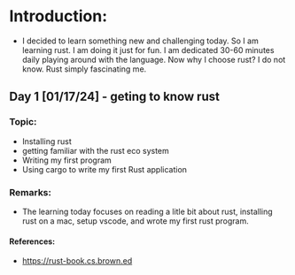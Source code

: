 # Introduction:

- I decided to learn something new and challenging today. So I am learning rust. I am doing it just for fun. I am dedicated 30-60 minutes daily playing around with the language. Now why I choose rust? I do not know. Rust simply fascinating me.

## Day 1 [01/17/24] - geting to know rust

### Topic:

- Installing rust
- getting familiar with the rust eco system
- Writing my first program
- Using cargo to write my first Rust application

### Remarks:

- The learning today focuses on reading a litle bit about rust, installing rust on a mac, setup vscode, and wrote my first rust program.

#### References:

- https://rust-book.cs.brown.ed
